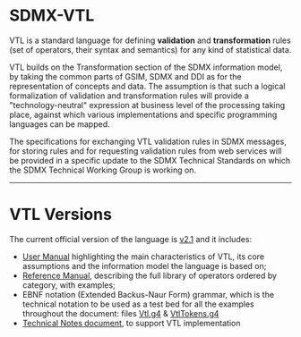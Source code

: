 # SDMX-VTL
VTL is a standard language for defining **validation** and **transformation** rules (set of operators, their syntax and semantics) for any kind of statistical data. 

VTL builds on the Transformation section of the SDMX information model, by taking the common parts of GSIM, SDMX and DDI as for the representation of concepts and data. The assumption is that such a logical formalization of validation and transformation rules will provide a "technology-neutral" expression at business level of the processing taking place, against which various implementations and specific programming languages can be mapped. 

The specifications for exchanging VTL validation rules in SDMX messages, for storing rules and for requesting validation rules from web services will be provided in a specific update to the SDMX Technical Standards on which the SDMX Technical Working Group is working on. 

--- 
# VTL Versions

The current official version of the language is [v2.1](https://github.com/sdmx-twg/vtl/tree/master/v2.1) and it includes:

* [User Manual](https://sdmx-twg.github.io/vtl/2.1/html/user_manual/index.html) highlighting the main characteristics of VTL, its core assumptions and the information model the language is based on;
* [Reference Manual](https://sdmx-twg.github.io/vtl/2.1/html/reference_manual/index.html), describing the full library of operators ordered by category, with examples;
* EBNF notation (Extended Backus-Naur Form) grammar, which is the technical notation to be used as a test bed for all the examples throughout the document: files [Vtl.g4](https://github.com/sdmx-twg/vtl/blob/master/v2.1/src/main/antlr4/org/sdmx/vtl/Vtl.g4) & [VtlTokens.g4](https://github.com/sdmx-twg/vtl/blob/master/v2.1/src/main/antlr4/org/sdmx/vtl/VtlTokens.g4)
* [Technical Notes document](https://github.com/sdmx-twg/vtl/blob/master/v2.1/docs/Technical_Notes.md), to support VTL implementation
